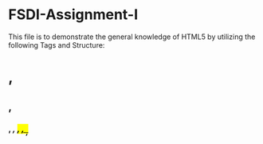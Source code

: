 # FSDI-Assignment-I

This file is to demonstrate the general knowledge of HTML5 by utilizing the following Tags and Structure:
  <h1>, <h2>, <h3>
  <b>, <i>, <mark>, <ins>, <sub>, <sup>
  <title>, <head>, <body>, <html>

This file also incorporates several styles and structures that were learned in the supplementary reading and videos. These include:
    ID Tags
    Orderd Lists
    Unordered Lists
    Buttons
    Links
    Alignment

    
   
